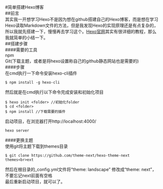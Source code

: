 #简单搭建Hexo博客<br>
##前言<br>
其实我一开想学习Hexo不是因为想在github搭建自己的Hexo博客，而是想在学习Hexo读取Markdown文件的方法，但是我发现Hexo的实现原理还是有点复杂的，所以我就先搭建一下，慢慢再去学习这个。[Hexo官网](https://hexo.io/)其实有很详细的教程，那么我就简单的小结一下。<br>
##搭建步骤<br>
####需要的工具<br>
npm<br>
Git(下载主题，或者是将hexo设置称自己的github静态网站也是需要的)<br>
####步骤<br>
在cmd执行一下命令安装hexo-cli插件
```
$ npm install -g hexo-cli
```

然后就是在cmd执行以下命令完成安装和初始化项目
```
$ hexo init <folder> //初始化folder
$ cd <folder> 
$ npm install //下载需要的插件
```

启动项目，在浏览器打开http://localhost:4000/
```
hexo server
```


####更换主题<br>
使用git将主题下载到themes目录
```
$ git clone https://github.com/theme-next/hexo-theme-next themes<br>ext
```
然后在根目录的_config.yml文件将“theme: landscape” 修改成“theme: next”，不要忘记next前面有空格<br>
最后重新启动项目，就可以了。<br>
